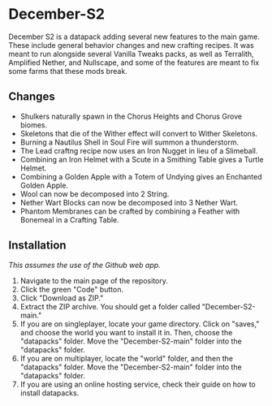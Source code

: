 # December-S2
December S2 is a datapack adding several new features to the main game. These include general behavior changes and new crafting recipes. It was meant to run alongside several Vanilla Tweaks packs, as well as Terralith, Amplified Nether, and Nullscape, and some of the features are meant to fix some farms that these mods break.
## Changes
 - Shulkers naturally spawn in the Chorus Heights and Chorus Grove biomes.
 - Skeletons that die of the Wither effect will convert to Wither Skeletons.
 - Burning a Nautilus Shell in Soul Fire will summon a thunderstorm.
 - The Lead craftng recipe now uses an Iron Nugget in lieu of a Slimeball.
 - Combining an Iron Helmet with a Scute in a Smithing Table gives a Turtle Helmet.
 - Combining a Golden Apple with a Totem of Undying gives an Enchanted Golden Apple.
 - Wool can now be decomposed into 2 String.
 - Nether Wart Blocks can now be decomposed into 3 Nether Wart.
 - Phantom Membranes can be crafted by combining a Feather with Bonemeal in a Crafting Table.
 ## Installation
*This assumes the use of the Github web app.*
1. Navigate to the main page of the repository.
2. Click the green "Code" button.
3. Click "Download as ZIP."
4. Extract the ZIP archive. You should get a folder called "December-S2-main."
5. If you are on singleplayer, locate your game directory. Click on "saves," and choose the world you want to install it in. Then, choose the "datapacks" folder. Move the "December-S2-main" folder into the "datapacks" folder.
6. If you are on multiplayer, locate the "world" folder, and then the "datapacks" folder. Move the "December-S2-main" folder into the "datapacks" folder.
7. If you are using an online hosting service, check their guide on how to install datapacks.

